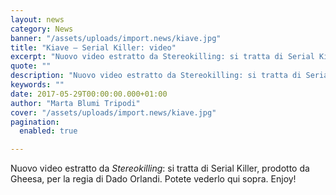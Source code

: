 ```yaml
---
layout: news
category: News
banner: "/assets/uploads/import.news/kiave.jpg"
title: "Kiave – Serial Killer: video"
excerpt: "Nuovo video estratto da Stereokilling: si tratta di Serial Killer, prodotto da Gheesa, per la regia di Dado Orlandi. Potete vederlo qui sopra. Enjoy!"
quote: ""
description: "Nuovo video estratto da Stereokilling: si tratta di Serial Killer, prodotto da Gheesa, per la regia di Dado Orlandi. Potete vederlo qui sopra. Enjoy!"
keywords: ""
date: 2017-05-29T00:00:00.000+01:00
author: "Marta Blumi Tripodi"
cover: "/assets/uploads/import.news/kiave.jpg"
pagination:
  enabled: true

---
```


Nuovo video estratto da _Stereokilling_: si tratta di Serial Killer, prodotto da Gheesa, per la regia di Dado Orlandi. Potete vederlo qui sopra. Enjoy!